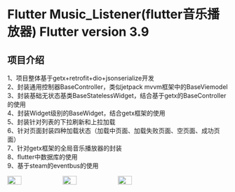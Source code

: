 # Flutter Music_Listener(flutter音乐播放器) Flutter version  3.9 <br>
## 项目介绍 <br>
1、项目整体基于getx+retrofit+dio+jsonserialize开发 <br>
2、封装通用控制器BaseController，类似jetpack mvvm框架中的BaseViemodel <br>
3、封装基础无状态基类BaseStatelessWidget，结合基于getx的BaseController的使用 <br>
4、封装Widget级别的BaseWidget，结合getx框架的使用 <br>
5、封装针对列表的下拉刷新和上拉加载 <br>
6、针对页面封装四种加载状态（加载中页面、加载失败页面、空页面、成功页面） <br>
7、针对getx框架的全局音乐播放器的封装 <br>
8、flutter中数据库的使用 <br>
9、基于steam的eventbus的使用 <br>

<div style="display: flex; flex-direction: row">
<img src="https://sm.ms/image/cDp5lJRPxXKiI8v.jpg" width="25%">
<img src="https://s2.loli.net/2023/04/11/cPntXUlr5mTgZzw.jpg" width="25%">
<img src="https://s2.loli.net/2023/04/11/9xKtByGVvg47UAR.jpg" width="25%">
</div>
